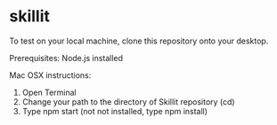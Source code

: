 # skillit
To test on your local machine, clone this repository onto your desktop.

Prerequisites:
Node.js installed

Mac OSX instructions:
1. Open Terminal
2. Change your path to the directory of Skillit repository (cd)
3. Type npm start (not not installed, type npm install)
